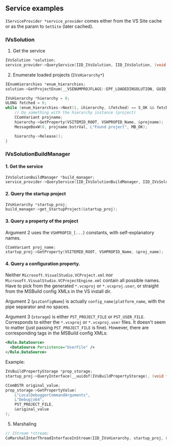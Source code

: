 ## Service examples

`IServiceProvider *service_provider` comes either from the VS Site cache or as the param to `SetSite` (later cached).

### IVsSolution

1. Get the service 

```C++
IVsSolution *solution;
service_provider->QueryService(IID_IVsSolution, IID_IVsSolution, (void **)&solution);
```

2. Enumerate loaded projects (`IVsHierarchy*`)

```C++
IEnumHierarchies *enum_hierarchies;
solution->GetProjectEnum(__VSENUMPROJFLAGS::EPF_LOADEDINSOLUTION, GUID_NULL, &enum_hierarchies);

IVsHierarchy *hierarchy = 0;
ULONG fetched = 0;
while (enum_hierarchies->Next(1, &hierarchy, &fetched) == S_OK && fetched > 0) {
	// Do something with the hierarchy instance (project)
	CComVariant projname;
	hierarchy->GetProperty(VSITEMID_ROOT, VSHPROPID_Name, &projname);
	MessageBoxW(0, projname.bstrVal, L"Found project", MB_OK);

	hierarchy->Release();
}
```

### IVsSolutionBuildManager

#### 1. Get the service

```C++
IVsSolutionBuildManager *build_manager;
service_provider->QueryService(IID_IVsSolutionBuildManager, IID_IVsSolutionBuildManager, (void **)&build_manager);
```

#### 2. Query the startup project

```C++
IVsHierarchy *startup_proj;
build_manager->get_StartupProject(&startup_proj);
```

#### 3. Query a property of the project

Argument 2 uses the `VSHPROPID_[...]` constants, with self-explanatory names.

```C++
CComVariant proj_name;
startup_proj->GetProperty(VSITEMID_ROOT, VSHPROPID_Name, &proj_name);
```

#### 4. Query a configuration property. 
Neither `Microsoft.VisualStudio.VCProject.xml` nor `Microsoft.VisualStudio.VCProjectEngine.xml` contain all possible names. 
Have to pick from the generated `*.vcxproj` or `*.vcxproj.user`, or straight from the MSBuild config XMLs in the VS install dir.

Argument 2 (`pszConfigName`) is actually `config_name|platform_name`, with the pipe separator and no spaces.

Argument 3 (`storage`) is either `PST_PROJECT_FILE` or `PST_USER_FILE`. 
Corresponds to either the `*.vcxproj` or `*.vcxproj.user` files.
It doesn't seem to matter (just passing `PST_PROJECT_FILE` is fine).
However, there are corresponding tags in the MSBuild config XMLs:
```XML
<Rule.DataSource> 
  <DataSource Persistence="UserFile" /> 
</Rule.DataSource>
```

Example:

```C++
IVsBuildPropertyStorage *prop_storage;
startup_proj->QueryInterface(__uuidof(IVsBuildPropertyStorage), (void **)&prop_storage);

CComBSTR original_value;
prop_storage->GetPropertyValue(
	L"LocalDebuggerCommandArguments",
	L"Debug|x64",
	PST_PROJECT_FILE,
	&original_value
);
```

5. Marshaling 

```C++
// IStream *stream;
CoMarshalInterThreadInterfaceInStream(IID_IVsHierarchy, startup_proj, &stream);
```